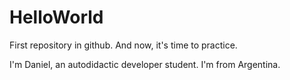 # HelloWorld
First repository in github. And now, it's time to practice. 

I'm Daniel, an autodidactic developer student.
I'm from Argentina.

